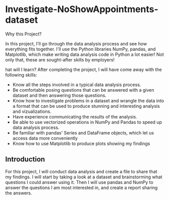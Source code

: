 # Investigate-NoShowAppointments-dataset
Why this Project?

In this project, I'll go through the data analysis process and see how everything fits together.
I'll use the Python libraries NumPy, pandas, and Matplotlib, which make writing data analysis code in Python a lot easier! Not only that, these are sought-after skills by employers!  

hat will I learn? After completing the project, I will have come away with the following skills: 

- Know all the steps involved in a typical data analysis process.
- Be comfortable posing questions that can be answered with a given dataset and then answering those questions.
- Know how to investigate problems in a dataset and wrangle the data into a format that can be used to produce stunning and interesting analysis and vizualizations.
- Have experience communicating the results of the analysis.
- Be able to use vectorized operations in NumPy and Pandas to speed up data analysis process.
- Be familiar with pandas' Series and DataFrame objects, which let us access data more conveniently
- Know how to use Matplotlib to produce plots showing my findings

## Introduction
For this project, I will conduct data analysis and create a file to share that my findings. I will start by taking a look at a dataset and brainstorming what questions I could answer using it. Then I will use pandas and NumPy to answer the questions I am most interested in, and create a report sharing the answers. 
